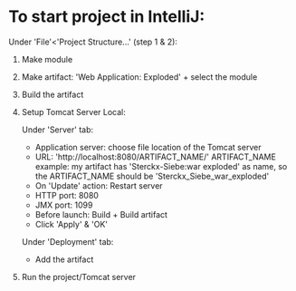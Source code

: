 # To start project in IntelliJ:

Under 'File'<'Project Structure...' (step 1 & 2):
1. Make module
2. Make artifact: 'Web Application: Exploded' + select the module

3. Build the artifact

4. Setup Tomcat Server Local:

   Under 'Server' tab:
   - Application server: choose file location of the Tomcat server 
   - URL: 'http://localhost:8080/ARTIFACT_NAME/'
     ARTIFACT_NAME example: my artifact has 'Sterckx-Siebe:war exploded' as name, so the ARTIFACT_NAME should be 'Sterckx_Siebe_war_exploded'
   - On 'Update' action: Restart server
   - HTTP port: 8080
   - JMX port: 1099
   - Before launch: Build + Build artifact
   - Click 'Apply' & 'OK'
   
   Under 'Deployment' tab:
   - Add the artifact

5. Run the project/Tomcat server

